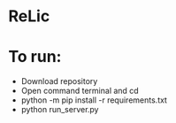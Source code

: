 # ReLic
# To run:
-  Download repository
-  Open command terminal and cd 
-  python -m pip install -r requirements.txt
-  python run_server.py
